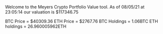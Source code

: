 Welcome to the Meyers Crypto Portfolio Value tool. 
As of 08/05/21 at 23:05:14 our valuation is $117346.75 

BTC Price = $40309.36
 ETH Price = $2767.76
BTC Holdings = 1.06BTC
 ETH holdings = 26.960005962ETH 
